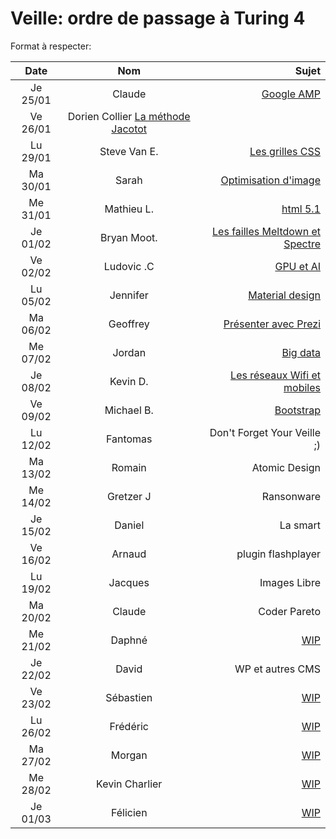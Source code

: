 ﻿# Veille: ordre de passage à Turing 4

Format à respecter:   

| Date          | Nom              | Sujet              |
|:----------------:|:----------------:| ------------------:|
| Je 25/01 | Claude | [Google AMP](https://github.com/Steve-VE/CSS-Grid) |
| Ve 26/01 | Dorien Collier  [La méthode Jacotot](https://contattafiles.s3-us-west-1.amazonaws.com/tnt14094/8FxtYHOcQ-GuswT/jacotot.pdf) |
| Lu 29/01 | Steve Van E.     | [Les grilles CSS](https://github.com/Steve-VE/CSS-Grid) |
| Ma 30/01 | Sarah            | [Optimisation d'image]() |
| Me 31/01 | Mathieu L.       | [html 5.1]() |
| Je 01/02 | Bryan Moot. | [Les failles Meltdown et Spectre](https://contattafiles.s3-us-west-1.amazonaws.com/tnt14094/6OUhj2ygWaeTTMR/Veille%20Technologique.docx) |
| Ve 02/02 | Ludovic .C | [GPU et AI]() |
| Lu 05/02 | Jennifer         | [Material design]()  |
| Ma 06/02 | Geoffrey | [Présenter avec Prezi](https://prezi.com/) |
| Me 07/02 | Jordan           | [Big data]() |
| Je 08/02 | Kevin D.         | [Les réseaux Wifi et mobiles](https://contattafiles.s3-us-west-1.amazonaws.com/tnt14094/uY9k3EfBqzse9EZ/Les%20r%C3%A9seaux%20Wifi%20et%20mobiles.pptx) |
| Ve 09/02 | Michael B.       | [Bootstrap]() |
| Lu 12/02 | Fantomas       | Don't Forget Your Veille ;) |
| Ma 13/02 | Romain           | Atomic Design  |
| Me 14/02 | Gretzer J        | Ransonware |
| Je 15/02 | Daniel           | La smart |
| Ve 16/02 | Arnaud           | plugin flashplayer |
| Lu 19/02 | Jacques          | Images Libre |
| Ma 20/02 | Claude           | Coder Pareto |
| Me 21/02 | Daphné           | [WIP](https://github.com/becodeorg/La-Veille/blob/master/Turing4/readme.md) |
| Je 22/02 | David            | WP et autres CMS |
| Ve 23/02 | Sébastien        | [WIP](https://github.com/becodeorg/La-Veille/blob/master/Turing4/readme.md) |
| Lu 26/02 | Frédéric | [WIP](https://github.com/becodeorg/La-Veille/blob/master/Turing4/readme.md) |
| Ma 27/02 | Morgan | [WIP](https://github.com/becodeorg/La-Veille/blob/master/Turing4/readme.md) |
| Me 28/02 | Kevin Charlier   | [WIP](https://github.com/becodeorg/La-Veille/blob/master/Turing4/readme.md) |
| Je 01/03 | Félicien         | [WIP](https://github.com/becodeorg/La-Veille/blob/master/Turing4/readme.md) |


